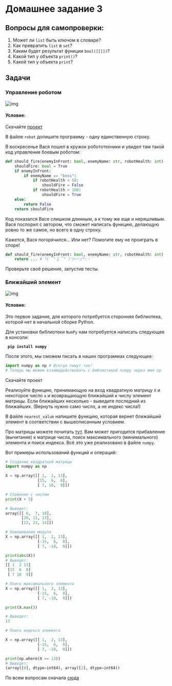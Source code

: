 # Домашнее задание 3

## Вопросы для самопроверки:

1. Может ли `list` быть ключом в словаре?
2. Как превратить `list` в `set`?
3. Каким будет результат функции `bool([[]])`?
4. Какой тип у объекта `print()`?
5. Какой тип у объекта `print`?

## Задачи

### Управление роботом

![img](https://cs5.pikabu.ru/post_img/big/2014/11/13/10/1415900346_862823306.jpg)

#### Условие:

Скачайте [проект](https://github.com/AlexanderZiyatdinov/Course/raw/main/Week3/HW/5.%20Robot.zip)

В файле ```robot``` допишите программу - одну единственную строку.

В воскресенье Вася пошел в кружок робототехники и увидел там такой код управления боевым роботом:

```python
def should_fire(enemyInFront: bool, enemyName: str, robotHealth: int) -> bool:
    shouldFire: bool = True
    if enemyInFront:
        if enemyName == "boss":
            if robotHealth < 50:
                shouldFire = False
            if robotHealth > 100:
                shouldFire = True
    else:
        return False
    return shouldFire
```

Код показался Васе слишком длинным, а к тому же еще и неряшливым. Вася поспорил с автором, что сможет написать функцию, делающую ровно то же самое, но всего в одну строку.

Кажется, Вася погорячился... Или нет? Помогите ему не проиграть в споре!

```python
def should_fire(enemyInFront: bool, enemyName: str, robotHealth: int) -> bool:
    return ... # ╰( ͡° ͜ʖ ͡° )つ──☆*:・ﾟ
```

Проверьте своё решение, запустив тесты.

### Ближайший элемент

![img](http://risovach.ru/upload/2016/12/mem/morfeus_133517237_orig_.jpg)

#### Условие:

Это первое задание, для которого потребуется сторонняя библиотека, которой нет в начальной сборке Python.

Для установки библиотеки `NumPy` нам потребуется написать следующее в консоли:

**``` pip install numpy```**

После этого, мы сможем писать в наших программах следующее:

```python
import numpy as np # Всегда пишут так!
# Теперь мы можем взаимодействовать с библиотекой numpy через имя np
```

Скачайте проект

Реализуйте функцию, принимающую на вход квадратную матрицу `X` и некоторое число `a` и возвращающую ближайший к числу элемент матрицы. 
Если ближайших несколько - выведите последний из ближайших. (Вернуть нужно само число, а не индекс числа!)

В файле ```nearest_value``` напишите функцию, которая вернет ближайший элемент в соответствии с вышеописанным условием.

Про матрицы можете почитать [тут](https://thecode.media/matrix-101/). Вам может пригодится прибавление (вычитание) к матрице числа, поиск максимального (минимального) элемента и поиск индекса. Всё это уже реализовано в файле `numpy`.

Вот примеры использований функций и операций:

```python
# Создание квадратной матрицы
import numpy as np

X = np.array([[ 1,  2, 13],
              [15,  6,  8],
              [ 7, 18,  9]])
```

``` python
# Сложение с числом
print(X + 5)

# Выведет:
array([[ 6,  7, 18],
       [20, 11, 13],
       [12, 23, 14]])
```

```python
# Навешивание модуля
X = np.array([[ 1,  2, 13],
              [-15,  6,  8],
              [ 7, -18,  9]])

print(abs(X))
# Выведет:
[[ 1  2 13]
 [15  6  8]
 [ 7 18  9]]
```

``` python
# Поиск максимального элемента
X = np.array([[ 1,  2, 13],
              [-15,  6,  8],
              [ 7, -18,  9]])

print(X.max())

# Выведет:
13
```

```python
# Поиск индекса элемента

X = np.array([[ 1,  2, 13],
              [-15,  6,  8],
              [ 7, -18,  9]])

print(np.where(X == 13))
# Выведет:
(array([0], dtype=int64), array([2], dtype=int64))
```

По всем вопросам сначала [сюда](https://pyprog.pro/reference_manual.html)
